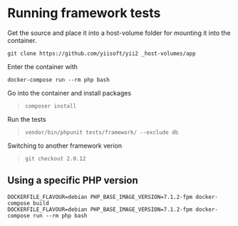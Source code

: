 # Running framework tests

Get the source and place it into a host-volume folder for mounting it into the container.

    git clone https://github.com/yiisoft/yii2 _host-volumes/app
    
Enter the container with 

    docker-compose run --rm php bash    

Go into the container and install packages

>     composer install

Run the tests

>     vendor/bin/phpunit tests/framework/ --exclude db

Switching to another framework verion

>     git checkout 2.0.12


## Using a specific PHP version

    DOCKERFILE_FLAVOUR=debian PHP_BASE_IMAGE_VERSION=7.1.2-fpm docker-compose build
    DOCKERFILE_FLAVOUR=debian PHP_BASE_IMAGE_VERSION=7.1.2-fpm docker-compose run --rm php bash
